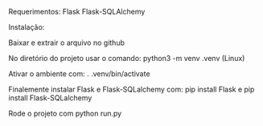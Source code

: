 Requerimentos:
Flask
Flask-SQLAlchemy

Instalação:

Baixar e extrair o arquivo no github 

No diretório do projeto usar o comando: python3 -m venv .venv (Linux) 

Ativar o ambiente com: . .venv/bin/activate

Finalemente instalar Flask e Flask-SQLalchemy com: pip install Flask e pip install Flask-SQLalchemy

Rode o projeto com python run.py
